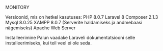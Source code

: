 MONITORY

Versioonid, mis on hetkel kasutuses:
PHP 8.0.7
Laravel 8
Composer 2.1.3
Mysql  8.0.25
XAMPP 8.0.7 (Serverite haldamiseks ja andmebaasi nägemiseks)
Apache Web Server

Installeerimine
Palun vaadake Laraveli dokumentatsiooni selle installeerimiseks, kui teil veel ei ole seda.

